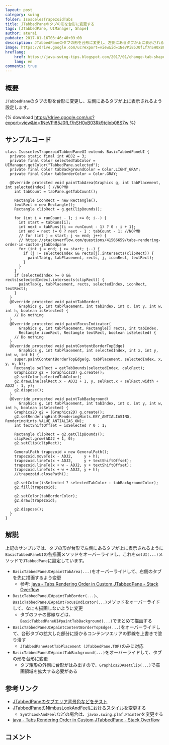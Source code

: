 ```yaml
---
layout: post
category: swing
folder: IsoscelesTrapezoidTabs
title: JTabbedPaneのタブの形を台形に変更する
tags: [JTabbedPane, UIManager, Shape]
author: aterai
pubdate: 2017-01-16T03:46:40+09:00
description: JTabbedPaneのタブの形を台形に変更し、左側にあるタブが上に表示されるよう設定します。
image: https://drive.google.com/uc?export=view&id=1NeVPi85J0fLf7nSH0xB03Rk9tclob08S7w
hreflang:
    href: https://java-swing-tips.blogspot.com/2017/01/change-tab-shape-of-jtabbedpane-to.html
    lang: en
comments: true
---
```

## 概要
`JTabbedPane`のタブの形を台形に変更し、左側にあるタブが上に表示されるよう設定します。

{% download https://drive.google.com/uc?export=view&id=1NeVPi85J0fLf7nSH0xB03Rk9tclob08S7w %}

## サンプルコード
<pre class="prettyprint"><code>class IsoscelesTrapezoidTabbedPaneUI extends BasicTabbedPaneUI {
  private static final int ADJ2 = 3;
  private final Color selectedTabColor = UIManager.getColor("TabbedPane.selected");
  private final Color tabBackgroundColor = Color.LIGHT_GRAY;
  private final Color tabBorderColor = Color.GRAY;

  @Override protected void paintTabArea(Graphics g, int tabPlacement, int selectedIndex) { //NOPMD
    int tabCount = tabPane.getTabCount();

    Rectangle iconRect = new Rectangle(),
    textRect = new Rectangle();
    Rectangle clipRect = g.getClipBounds();

    for (int i = runCount - 1; i &gt;= 0; i--) {
      int start = tabRuns[i];
      int next = tabRuns[(i == runCount - 1) ? 0 : i + 1];
      int end = next != 0 ? next - 1 : tabCount - 1; //NOPMD
      // for (int j = start; j &lt;= end; j++) {
      // https://stackoverflow.com/questions/41566659/tabs-rendering-order-in-custom-jtabbedpane
      for (int j = end; j &gt;= start; j--) {
        if (j != selectedIndex &amp;&amp; rects[j].intersects(clipRect)) {
          paintTab(g, tabPlacement, rects, j, iconRect, textRect);
        }
      }
    }
    if (selectedIndex &gt;= 0 &amp;&amp; rects[selectedIndex].intersects(clipRect)) {
      paintTab(g, tabPlacement, rects, selectedIndex, iconRect, textRect);
    }
  }
  @Override protected void paintTabBorder(
      Graphics g, int tabPlacement, int tabIndex, int x, int y, int w, int h, boolean isSelected) {
    // Do nothing
  }
  @Override protected void paintFocusIndicator(
      Graphics g, int tabPlacement, Rectangle[] rects, int tabIndex,
      Rectangle iconRect, Rectangle textRect, boolean isSelected) {
    // Do nothing
  }
  @Override protected void paintContentBorderTopEdge(
      Graphics g, int tabPlacement, int selectedIndex, int x, int y, int w, int h) {
    super.paintContentBorderTopEdge(g, tabPlacement, selectedIndex, x, y, w, h);
    Rectangle selRect = getTabBounds(selectedIndex, calcRect);
    Graphics2D g2 = (Graphics2D) g.create();
    g2.setColor(selectedTabColor);
    g2.drawLine(selRect.x - ADJ2 + 1, y, selRect.x + selRect.width + ADJ2 - 1, y);
    g2.dispose();
  }
  @Override protected void paintTabBackground(
      Graphics g, int tabPlacement, int tabIndex, int x, int y, int w, int h, boolean isSelected) {
    Graphics2D g2 = (Graphics2D) g.create();
    g2.setRenderingHint(RenderingHints.KEY_ANTIALIASING, RenderingHints.VALUE_ANTIALIAS_ON);
    int textShiftOffset = isSelected ? 0 : 1;

    Rectangle clipRect = g2.getClipBounds();
    clipRect.grow(ADJ2 + 1, 0);
    g2.setClip(clipRect);

    GeneralPath trapezoid = new GeneralPath();
    trapezoid.moveTo(x - ADJ2,     y + h);
    trapezoid.lineTo(x + ADJ2,     y + textShiftOffset);
    trapezoid.lineTo(x + w - ADJ2, y + textShiftOffset);
    trapezoid.lineTo(x + w + ADJ2, y + h);
    //trapezoid.closePath();

    g2.setColor(isSelected ? selectedTabColor : tabBackgroundColor);
    g2.fill(trapezoid);

    g2.setColor(tabBorderColor);
    g2.draw(trapezoid);

    g2.dispose();
  }
}
</code></pre>

## 解説
上記のサンプルでは、タブの形が台形で左側にあるタブが上に表示されるように`BasicTabbedPaneUI`の各描画メソッドをオーバーライドし、これを`setUI(...)`メソッドで`JTabbedPane`に設定しています。

- `BasicTabbedPaneUI#paintTabArea(...)`をオーバーライドして、右側のタブを先に描画するよう変更
    - 参考: [java - Tabs Rendering Order in Custom JTabbedPane - Stack Overflow](https://stackoverflow.com/questions/41566659/tabs-rendering-order-in-custom-jtabbedpane)
- `BasicTabbedPaneUI#paintTabBorder(...)`、`BasicTabbedPaneUI#paintFocusIndicator(...)`メソッドをオーバーライドして、なにも描画しないように変更
    - タブのフチの罫線などは、`BasicTabbedPaneUI#paintTabBackground(...)`でまとめて描画する
- `BasicTabbedPaneUI#paintContentBorderTopEdge(...)`をオーバーライドして、台形タブの拡大した部分に掛かるコンテンツエリアの罫線を上書きで塗り潰す
    - `JTabbedPane#setTabPlacement (JTabbedPane.TOP)`のみに対応
- `BasicTabbedPaneUI#paintTabBackground(...)`をオーバーライドして、タブの形を台形に変更
    - タブ矩形の外側に台形がはみ出すので、`Graphics2D#setClip(...)`で描画領域を拡大する必要がある

<!-- dummy comment line for breaking list -->

## 参考リンク
- [JTabbedPaneのタブエリア背景色などをテスト](https://ateraimemo.com/Swing/TabAreaBackground.html)
- [JTabbedPaneのNimbusLookAndFeelにおけるスタイルを変更する](https://ateraimemo.com/Swing/NimbusTabbedPanePainter.html)
    - `SynthLookAndFeel`などの場合は、`javax.swing.plaf.Painter`を変更する
- [java - Tabs Rendering Order in Custom JTabbedPane - Stack Overflow](https://stackoverflow.com/questions/41566659/tabs-rendering-order-in-custom-jtabbedpane)

<!-- dummy comment line for breaking list -->

## コメント
